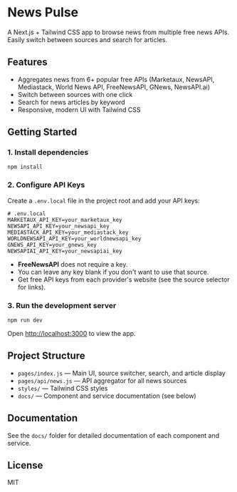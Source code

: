 # News Pulse

A Next.js + Tailwind CSS app to browse news from multiple free news APIs. Easily switch between sources and search for articles.

## Features
- Aggregates news from 6+ popular free APIs (Marketaux, NewsAPI, Mediastack, World News API, FreeNewsAPI, GNews, NewsAPI.ai)
- Switch between sources with one click
- Search for news articles by keyword
- Responsive, modern UI with Tailwind CSS

## Getting Started

### 1. Install dependencies

```
npm install
```

### 2. Configure API Keys

Create a `.env.local` file in the project root and add your API keys:

```
# .env.local
MARKETAUX_API_KEY=your_marketaux_key
NEWSAPI_API_KEY=your_newsapi_key
MEDIASTACK_API_KEY=your_mediastack_key
WORLDNEWSAPI_API_KEY=your_worldnewsapi_key
GNEWS_API_KEY=your_gnews_key
NEWSAPIAI_API_KEY=your_newsapiai_key
```

- **FreeNewsAPI** does not require a key.
- You can leave any key blank if you don't want to use that source.
- Get free API keys from each provider's website (see the source selector for links).

### 3. Run the development server

```
npm run dev
```

Open [http://localhost:3000](http://localhost:3000) to view the app.

## Project Structure
- `pages/index.js` — Main UI, source switcher, search, and article display
- `pages/api/news.js` — API aggregator for all news sources
- `styles/` — Tailwind CSS styles
- `docs/` — Component and service documentation (see below)

## Documentation
See the `docs/` folder for detailed documentation of each component and service.

## License
MIT
